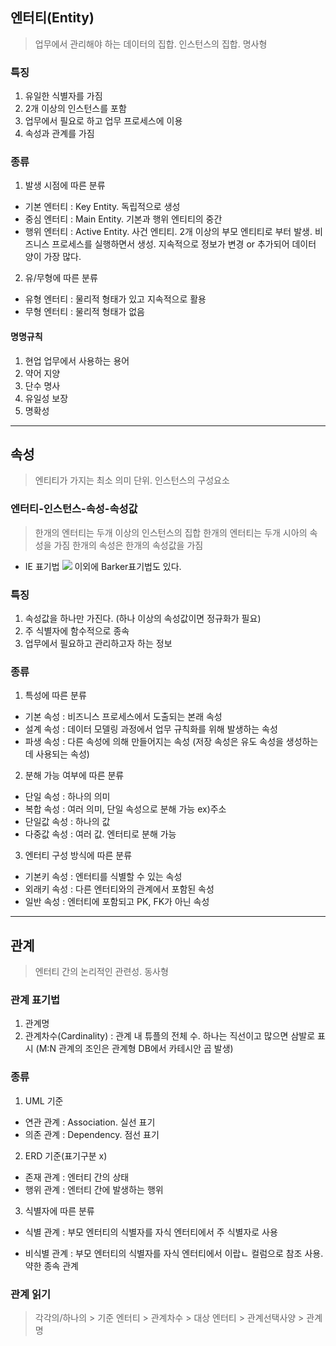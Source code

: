 ## 엔터티(Entity)
> 업무에서 관리해야 하는 데이터의 집합. 인스턴스의 집합. 명사형

### 특징
1. 유일한 식별자를 가짐
2. 2개 이상의 인스턴스를 포함
3. 업무에서 필요로 하고 업무 프로세스에 이용
4. 속성과 관계를 가짐

### 종류
1. 발생 시점에 따른 분류
* 기본 엔터티 : Key Entity. 독립적으로 생성
* 중심 엔터티 : Main Entity. 기본과 행위 엔티티의 중간
* 행위 엔터티 : Active Entity. 사건 엔티티. 2개 이상의 부모 엔티티로 부터 발생. 비즈니스 프로세스를 실행하면서 생성. 지속적으로 정보가 변경 or 추가되어 데이터 양이 가장 많다.

2. 유/무형에 따른 분류
* 유형 엔터티 : 물리적 형태가 있고 지속적으로 활용
* 무형 엔터티 : 물리적 형태가 없음

#### 명명규칙
1. 현업 업무에서 사용하는 용어
2. 약어 지양
3. 단수 명사
4. 유일성 보장
5. 명확성

***

## 속성
> 엔티티가 가지는 최소 의미 단위. 인스턴스의 구성요소

### 엔터티-인스턴스-속성-속성값
> 한개의 엔터티는 두개 이상의 인스턴스의 집합
한개의 엔터티는 두개 시아의 속성을 가짐
한개의 속성은 한개의 속성값을 가짐

* IE 표기법
![](https://velog.velcdn.com/images/choonbok22/post/1fbf1dc0-4a81-4f9e-9a05-c1a033c110c0/image.png)
이외에 Barker표기법도 있다.

### 특징
1. 속성값을 하나만 가진다.
(하나 이상의 속성값이면 정규화가 필요)
2. 주 식별자에 함수적으로 종속
3. 업무에서 필요하고 관리하고자 하는 정보

### 종류
1. 특성에 따른 분류
* 기본 속성 : 비즈니스 프로세스에서 도출되는 본래 속성
* 설계 속성 : 데이터 모델링 과정에서 업무 규칙화를 위해 발생하는 속성
* 파생 속성 : 다른 속성에 의해 만들어지는 속성 
(저장 속성은 유도 속성을 생성하는 데 사용되는 속성)

2. 분해 가능 여부에 따른 분류
* 단일 속성 : 하나의 의미
* 복합 속성 : 여러 의미, 단일 속성으로 분해 가능 ex)주소
* 단일값 속성 : 하나의 값
* 다중값 속성 : 여러 값. 엔터티로 분해 가능

3. 엔터티 구성 방식에 따른 분류
* 기본키 속성 : 엔터티를 식별할 수 있는 속성
* 외래키 속성 : 다른 엔터티와의 관계에서 포함된 속성
* 일반 속성 : 엔터티에 포함되고 PK, FK가 아닌 속성

***

## 관계
> 엔터티 간의 논리적인 관련성. 동사형

### 관계 표기법
1. 관계명
2. 관계차수(Cardinality) : 관계 내 튜플의 전체 수. 하나는 직선이고 많으면 삼발로 표시
(M:N 관계의 조인은 관계형 DB에서 카테시안 곱 발생)

### 종류
1. UML 기준
* 연관 관계 : Association. 실선 표기
* 의존 관계 : Dependency. 점선 표기

2. ERD 기준(표기구분 x)
* 존재 관계 : 엔터티 간의 상태
* 행위 관계 : 엔터티 간에 발생하는 행위

3. 식별자에 따른 분류
* 식별 관계 : 부모 엔터티의 식별자를 자식 엔터티에서 주 식별자로 사용

* 비식별 관계 : 부모 엔터티의 식별자를 자식 엔터티에서 이랍ㄴ 컬럼으로 참조 사용. 약한 종속 관계

### 관계 읽기
> 각각의/하나의 > 기준 엔터티 > 관계차수 > 대상 엔터티 > 관계선택사양 > 관계명

